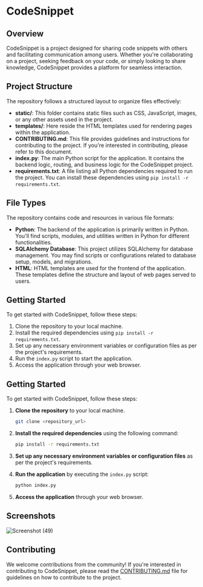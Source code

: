 # CodeSnippet

## Overview
CodeSnippet is a project designed for sharing code snippets with others and facilitating communication among users. Whether you're collaborating on a project, seeking feedback on your code, or simply looking to share knowledge, CodeSnippet provides a platform for seamless interaction.

## Project Structure
The repository follows a structured layout to organize files effectively:

- **static/**: This folder contains static files such as CSS, JavaScript, images, or any other assets used in the project.
- **templates/**: Here reside the HTML templates used for rendering pages within the application.
- **CONTRIBUTING.md**: This file provides guidelines and instructions for contributing to the project. If you're interested in contributing, please refer to this document.
- **index.py**: The main Python script for the application. It contains the backend logic, routing, and business logic for the CodeSnippet project.
- **requirements.txt**: A file listing all Python dependencies required to run the project. You can install these dependencies using `pip install -r requirements.txt`.

## File Types
The repository contains code and resources in various file formats:

- **Python**: The backend of the application is primarily written in Python. You'll find scripts, modules, and utilities written in Python for different functionalities.
- **SQLAlchemy Database**: This project utilizes SQLAlchemy for database management. You may find scripts or configurations related to database setup, models, and migrations.
- **HTML**: HTML templates are used for the frontend of the application. These templates define the structure and layout of web pages served to users.

## Getting Started
To get started with CodeSnippet, follow these steps:
1. Clone the repository to your local machine.
2. Install the required dependencies using `pip install -r requirements.txt`.
3. Set up any necessary environment variables or configuration files as per the project's requirements.
4. Run the `index.py` script to start the application.
5. Access the application through your web browser.

## Getting Started
To get started with CodeSnippet, follow these steps:

1. **Clone the repository** to your local machine.
   
    ```bash
    git clone <repository_url>
    ```

2. **Install the required dependencies** using the following command:

    ```bash
    pip install -r requirements.txt
    ```

3. **Set up any necessary environment variables or configuration files** as per the project's requirements.

4. **Run the application** by executing the `index.py` script:

    ```bash
    python index.py
    ```

5. **Access the application** through your web browser.



## Screenshots
![Screenshot (49)](https://github.com/SohamPrajapati/CodeSnippet/assets/83582235/180ceb96-d81f-49e2-a494-67db0e579aba)


## Contributing
We welcome contributions from the community! If you're interested in contributing to CodeSnippet, please read the [CONTRIBUTING.md](CONTRIBUTING.md) file for guidelines on how to contribute to the project.


